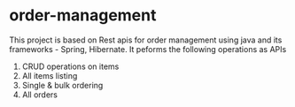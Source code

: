 # order-management
This project is based on Rest apis for order management using java and its frameworks - Spring, Hibernate.
It peforms the following operations as APIs

1.    CRUD operations on items
2.    All items listing
3.    Single & bulk ordering
4.    All orders
